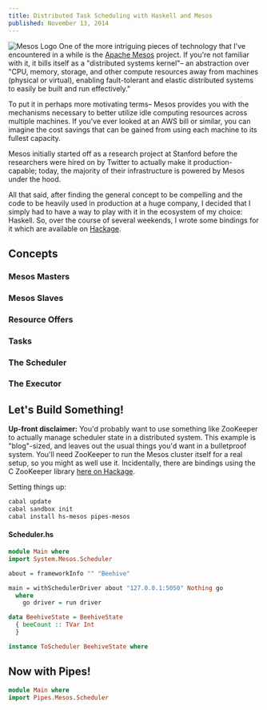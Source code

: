 ```yaml
---
title: Distributed Task Scheduling with Haskell and Mesos
published: November 13, 2014
---
```

![Mesos Logo](http://websudos.com/assets/images/technologies/mesos.png)
One of the more intriguing pieces of technology that I've encountered in a while is the [Apache Mesos](http://mesos.apache.org/) project. If you're not familiar with it, it bills itself as a "distributed systems kernel"– an abstraction over "CPU, memory, storage, and other compute resources away from machines (physical or virtual), enabling fault-tolerant and elastic distributed systems to easily be built and run effectively."

To put it in perhaps more motivating terms– Mesos provides you with the mechanisms necessary to better utilize idle computing resources across multiple machines. If you've ever looked at an AWS bill or similar, you can imagine the cost savings that can be gained from using each machine to its fullest capacity.

Mesos initially started off as a research project at Stanford before the researchers were hired on by Twitter to actually make it production-capable; today, the majority of their infrastructure is powered by Mesos under the hood.

All that said, after finding the general concept to be compelling and the code to be heavily used in production at a huge company, I decided that I simply had to have a way to play with it in the ecosystem of my choice: Haskell. So, over the course of several weekends, I wrote some bindings for it which are available on [Hackage](http://hackage.haskell.org/package/hs-mesos).

## Concepts

### Mesos Masters

### Mesos Slaves

### Resource Offers

### Tasks

### The Scheduler

### The Executor

## Let's Build Something!

**Up-front disclaimer:** You'd probably want to use something like ZooKeeper to actually manage scheduler state in a distributed system.
This example is "blog"-sized, and leaves out the usual things you'd want in a bulletproof system. You'll need ZooKeeper to run
the Mesos cluster itself for a real setup, so you might as well use it. Incidentally, there are bindings using the C ZooKeeper library [here on Hackage](http://hackage.haskell.org/package/hzk-2.1.0/docs/Database-Zookeeper.html).

Setting things up:

``` bash
cabal update
cabal sandbox init
cabal install hs-mesos pipes-mesos
```

#### Scheduler.hs

``` haskell
module Main where
import System.Mesos.Scheduler

about = frameworkInfo "" "Beehive"

main = withSchedulerDriver about "127.0.0.1:5050" Nothing go
  where
    go driver = run driver

data BeehiveState = BeehiveState
  { beeCount :: TVar Int
  }

instance ToScheduler BeehiveState where
```

## Now with Pipes!

``` haskell
module Main where
import Pipes.Mesos.Scheduler

```

